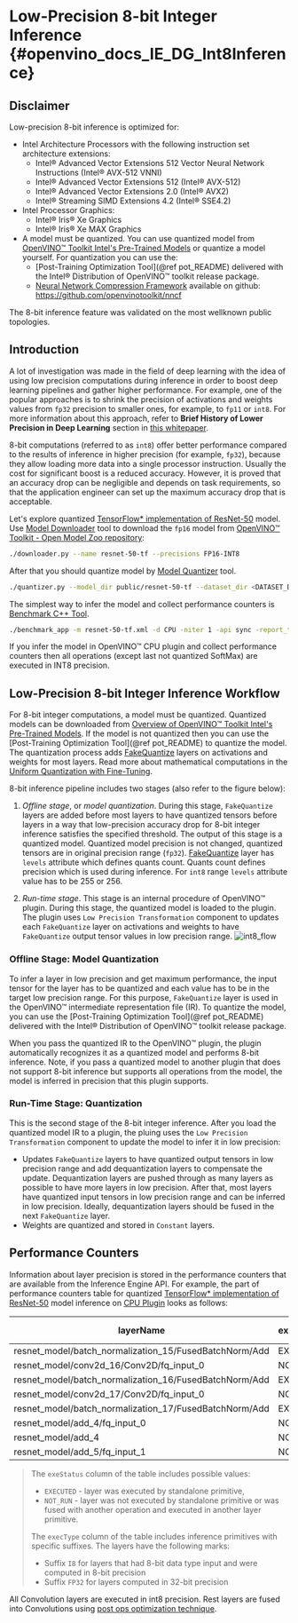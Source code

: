 # Low-Precision 8-bit Integer Inference {#openvino_docs_IE_DG_Int8Inference}

## Disclaimer

Low-precision 8-bit inference is optimized for:
- Intel Architecture Processors with the following instruction set architecture extensions:  
  - Intel® Advanced Vector Extensions 512 Vector Neural Network Instructions (Intel® AVX-512 VNNI)
  - Intel® Advanced Vector Extensions 512 (Intel® AVX-512)
  - Intel® Advanced Vector Extensions 2.0 (Intel® AVX2)
  - Intel® Streaming SIMD Extensions 4.2 (Intel® SSE4.2)
- Intel Processor Graphics:
  - Intel® Iris® Xe Graphics
  - Intel® Iris® Xe MAX Graphics
- A model must be quantized. You can use quantized model from [OpenVINO™ Toolkit Intel's Pre-Trained Models](https://docs.openvinotoolkit.org/2021.3/omz_models_intel_index.html) or quantize a model yourself. For quantization you can use the:
  - [Post-Training Optimization Tool](@ref pot_README) delivered with the Intel® Distribution of OpenVINO™ toolkit release package.
  - [Neural Network Compression Framework](https://www.intel.com/content/www/us/en/artificial-intelligence/posts/openvino-nncf.html) available on github: https://github.com/openvinotoolkit/nncf

The 8-bit inference feature was validated on the most wellknown public topologies.

## Introduction

A lot of investigation was made in the field of deep learning with the idea of using low precision computations during inference in order to boost deep learning pipelines and gather higher performance. For example, one of the popular approaches is to shrink the precision of activations and weights values from `fp32` precision to smaller ones, for example, to `fp11` or `int8`. For more information about this approach, refer to 
**Brief History of Lower Precision in Deep Learning** section in [this whitepaper](https://software.intel.com/en-us/articles/lower-numerical-precision-deep-learning-inference-and-training).

8-bit computations (referred to as `int8`) offer better performance compared to the results of inference in higher precision (for example, `fp32`), because they allow loading more data into a single processor instruction. Usually the cost for significant boost is a reduced accuracy. However, it is proved that an accuracy drop can be negligible and depends on task requirements, so that the application engineer can set up the maximum accuracy drop that is acceptable.


Let's explore quantized [TensorFlow* implementation of ResNet-50](https://github.com/openvinotoolkit/open_model_zoo/tree/master/models/public/resnet-50-tf) model. Use [Model Downloader](https://github.com/openvinotoolkit/open_model_zoo/tree/master/tools/downloader#model-downloader-usage) tool to download the `fp16` model from [OpenVINO™ Toolkit - Open Model Zoo repository](https://github.com/openvinotoolkit/open_model_zoo):
```sh
./downloader.py --name resnet-50-tf --precisions FP16-INT8
```
After that you should quantize model by [Model Quantizer](https://github.com/openvinotoolkit/open_model_zoo/tree/master/tools/downloader#model-quantizer-usage) tool.
```sh
./quantizer.py --model_dir public/resnet-50-tf --dataset_dir <DATASET_DIR> --precisions=FP16-INT8
```
The simplest way to infer the model and collect performance counters is [Benchmark C++ Tool](https://docs.openvinotoolkit.org/latest/openvino_inference_engine_samples_benchmark_app_README.html). 
```sh
./benchmark_app -m resnet-50-tf.xml -d CPU -niter 1 -api sync -report_type average_counters  -report_folder pc_report_dir
```
If you infer the model in OpenVINO™ CPU plugin and collect performance counters then all operations (except last not quantized SoftMax) are executed in INT8 precision.  

## Low-Precision 8-bit Integer Inference Workflow

For 8-bit integer computations, a model must be quantized. Quantized models can be downloaded from [Overview of OpenVINO™ Toolkit Intel's Pre-Trained Models](https://docs.openvinotoolkit.org/latest/omz_models_intel_index.html). If the model is not quantized then you can use the [Post-Training Optimization Tool](@ref pot_README) to quantize the model. The quantization process adds [FakeQuantize](https://github.com/openvinotoolkit/openvino/blob/master/docs/ops/quantization/FakeQuantize_1.md) layers on activations and weights for most layers. Read more about mathematical computations in the [Uniform Quantization with Fine-Tuning](https://github.com/openvinotoolkit/nncf/blob/develop/docs/compression_algorithms/Quantization.md).

8-bit inference pipeline includes two stages (also refer to the figure below):
1. *Offline stage*, or *model quantization*. During this stage, `FakeQuantize` layers are added before most layers to have quantized tensors before layers in a way that low-precision accuracy drop for 8-bit integer inference satisfies the specified threshold. The output of this stage is a quantized model. Quantized model precision is not changed, quantized tensors are in original precision range (`fp32`). [FakeQuantize](https://github.com/openvinotoolkit/openvino/blob/master/docs/ops/quantization/FakeQuantize_1.md) layer has `levels` attribute which defines quants count. Quants count defines precision which is used during inference. For `int8` range `levels` attribute value has to be 255 or 256.

2. *Run-time stage*. This stage is an internal procedure of OpenVINO™ plugin. During this stage, the quantized model is loaded to the plugin. The plugin uses `Low Precision Transformation` component to updates each `FakeQuantize` layer on activations and weights to have `FakeQuantize` output tensor values in low precision range. 
![int8_flow]

### Offline Stage: Model Quantization

To infer a layer in low precision and get maximum performance, the input tensor for the layer has to be quantized and each value has to be in the target low precision range. For this purpose, `FakeQuantize` layer is used in the OpenVINO™ intermediate representation file (IR). To quantize the model, you can use the [Post-Training Optimization Tool](@ref pot_README) delivered with the Intel® Distribution of OpenVINO™ toolkit release package.

When you pass the quantized IR to the OpenVINO™ plugin, the plugin automatically recognizes it as a quantized model and performs 8-bit inference. Note, if you pass a quantized model to another plugin that does not support 8-bit inference but supports all operations from the model, the model is inferred in precision that this plugin supports.

### Run-Time Stage: Quantization

This is the second stage of the 8-bit integer inference. After you load the quantized model IR to a plugin, the pluing uses the `Low Precision Transformation` component to update the model to infer it in low precision:
* Updates `FakeQuantize` layers to have quantized output tensors in low precision range and add dequantization layers to compensate the update. Dequantization layers are pushed through as many layers as possible to have more layers in low precision. After that, most layers have quantized input tensors in low precision range and can be inferred in low precision. Ideally, dequantization layers should be fused in the next `FakeQuantize` layer.
* Weights are quantized and stored in `Constant` layers.

## Performance Counters

Information about layer precision is stored in the performance counters that are
available from the Inference Engine API. For example, the part of performance counters table for quantized [TensorFlow* implementation of ResNet-50](https://github.com/openvinotoolkit/open_model_zoo/tree/master/models/public/resnet-50-tf) model inference on [CPU Plugin](supported_plugins/CPU.md) looks as follows:


| layerName                                                 | execStatus | layerType    | execType             | realTime (ms) | cpuTime (ms) |
| --------------------------------------------------------- | ---------- | ------------ | -------------------- | ------------- | ------------ |
| resnet\_model/batch\_normalization\_15/FusedBatchNorm/Add | EXECUTED   | Convolution  | jit\_avx512\_1x1\_I8 | 0.377         | 0.377        |
| resnet\_model/conv2d\_16/Conv2D/fq\_input\_0              | NOT\_RUN   | FakeQuantize | undef                | 0             | 0            |
| resnet\_model/batch\_normalization\_16/FusedBatchNorm/Add | EXECUTED   | Convolution  | jit\_avx512\_I8      | 0.499         | 0.499        |
| resnet\_model/conv2d\_17/Conv2D/fq\_input\_0              | NOT\_RUN   | FakeQuantize | undef                | 0             | 0            |
| resnet\_model/batch\_normalization\_17/FusedBatchNorm/Add | EXECUTED   | Convolution  | jit\_avx512\_1x1\_I8 | 0.399         | 0.399        |
| resnet\_model/add\_4/fq\_input\_0                         | NOT\_RUN   | FakeQuantize | undef                | 0             | 0            |
| resnet\_model/add\_4                                      | NOT\_RUN   | Eltwise      | undef                | 0             | 0            |
| resnet\_model/add\_5/fq\_input\_1                         | NOT\_RUN   | FakeQuantize | undef                | 0             | 0            |


> The `exeStatus` column of the table includes possible values:
> - `EXECUTED` - layer was executed by standalone primitive,
> - `NOT_RUN` - layer was not executed by standalone primitive or was fused with another operation and executed in another layer primitive.  
>
> The `execType` column of the table includes inference primitives with specific suffixes. The layers have the following marks:
> * Suffix `I8` for layers that had 8-bit data type input and were computed in 8-bit precision
> * Suffix `FP32` for layers computed in 32-bit precision 

All Convolution layers are executed in int8 precision. Rest layers are fused into Convolutions using [post ops optimization technique](https://github.com/openvinotoolkit/openvino/blob/master/docs/IE_DG/supported_plugins/CPU.md#internal-cpu-plugin-optimizations).

[int8_flow]: img/cpu_int8_flow.png
